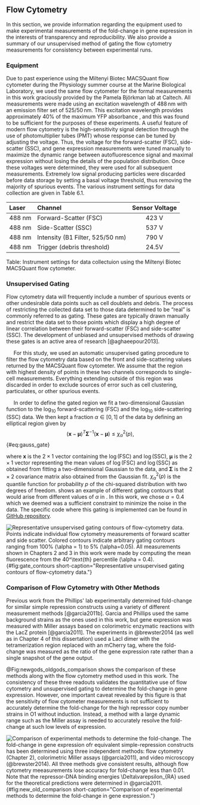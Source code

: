 ## Flow Cytometry

In this section, we provide information regarding the equipment used to
make experimental measurements of the fold-change in gene expression in
the interests of transparency and reproducibility. We also provide a
summary of our unsupervised method of gating the flow cytometry
measurements for consistency between experimental runs.

### Equipment
Due to past experience using the Miltenyi Biotec MACSQuant flow
cytometer during the Physiology summer course at the Marine Biological
Laboratory, we used the same flow cytometer for the formal measurements
in this work graciously provided by the Pamela Björkman lab at Caltech.
All measurements were made using an excitation wavelength of
$488\,\text{nm}$ with an emission filter set of 525/$50\,\text{nm}$.
This excitation wavelength provides approximately 40% of the maximum YFP
absorbance , and this was found to be sufficient for the purposes of
these experiments. A useful feature of modern flow cytometry is the
high-sensitivity signal detection through the use of photomultiplier
tubes (PMT) whose response can be tuned by adjusting the voltage. Thus,
the voltage for the forward-scatter (FSC), side-scatter (SSC), and gene
expression measurements were tuned manually to maximize the dynamic
range between autofluorescence signal and maximal expression without
losing the details of the population distribution. Once these voltages
were determined, they were used for all subsequent measurements.
Extremely low signal producing particles were discarded before data
storage by setting a basal voltage threshold, thus removing the majority
of spurious events. The various instrument settings for data collection
are given in Table 6.1.

|**Laser** | **Channel** | **Sensor Voltage**|
|:--|:--|:--:|
| 488 nm | Forward-Scatter (FSC) | 423 V |
| 488 nm | Side-Scatter (SSC) | 537 V |
| 488 nm | Intensity (B1 Filter, 525/50 nm) | 790 V|
| 488 nm | Trigger (debris threshold) | 24.5V|
Table: Instrument settings for data collectuion using the Miltenyi Biotec MACSQuant
flow cytometer.


### Unsupervised Gating
Flow cytometry data will frequently include a number of spurious events
or other undesirable data points such as cell doublets and debris. The
process of restricting the collected data set to those data determined
to be “real” is commonly referred to as gating. These gates are
typically drawn manually  and restrict the data set to those points
which display a high degree of linear correlation between their
forward-scatter (FSC) and side-scatter (SSC). The development of
unbiased and unsupervised methods of drawing these gates is an active
area of research [@aghaeepour2013].

&nbsp;&nbsp;&nbsp;&nbsp;&nbsp;For this study, we used an automatic unsupervised gating
procedure to filter the flow cytometry data based on the front and
side-scattering values returned by the MACSQuant flow cytometer. We assume
that the region with highest density of points in these two channels
corresponds to single-cell measurements. Everything extending outside of this
region was discarded in order to exclude sources of error such as cell
clustering, particulates, or other spurious events.

&nbsp;&nbsp;&nbsp;&nbsp;&nbsp;In order to define the gated region we fit a two-dimensional Gaussian
function to the $\log_{10}$ forward-scattering (FSC) and the
$\log_{10}$ side-scattering (SSC) data. We then kept a fraction
$\alpha \in [0, 1]$ of the data by defining an elliptical region given
by 
$$
\left(\boldsymbol{x} - \boldsymbol{\mu} \right)^T \boldsymbol{\Sigma}^{-1}
\left(\boldsymbol{x} - \boldsymbol{\mu} \right) \leq \chi^2_\alpha(p),
$${#eq:gauss_gate}

where $\boldsymbol{x}$ is the $2 \times 1$ vector containing the
$\log(\text{FSC})$ and $\log(\text{SSC})$, $\boldsymbol{\mu}$ is
the $2 \times 1$ vector representing the mean values of $\log(\text{FSC})$ and
$\log(\text{SSC})$ as obtained from fitting a two-dimensional Gaussian
to the data, and $\boldsymbol{\Sigma}$ is the $2\times 2$ covariance
matrix also obtained from the Gaussian fit. $\chi^2_\alpha(p)$ is the
quantile function for probability $p$ of the chi-squared distribution
with two degrees of freedom. shows an example of different gating
contours that would arise from different values of $\alpha$ in . In
this work, we chose $\alpha = 0.4$ which we deemed was a sufficient
constraint to minimize the noise in the data.  The specific code where this
gating is implemented can be found in [GitHub repository](https://github.com/RPGroup-PBoC/mwc_induction/blob/master/code/analysis/unsupervised_gating.ipynb).

![**Representative unsupervised gating contours of flow-cytometry data.** Points
indicate individual flow cytometry measurements of forward scatter and side
scatter. Colored contours indicate arbitrary gating contours ranging from 100\%
($\alpha = 1$) to 5\% ($\alpha=0.05$). All measurements shown in Chapters 2 and
3 in this work were made by computing the mean fluorescence from the
40$^\text{th}$ percentile ($\alpha = 0.4)$.](ch6_figS8){#fig:gate_contours
short-caption="Representative unsupervised gating contours of flow-cytometry data."}

### Comparison of Flow Cytometry with Other Methods

Previous work from the Phillips' lab experimentally determined fold-change
for similar simple repression constructs using a variety of different
measurement methods [@garcia2011b]. Garcia and Phillips used the same
background strains as the ones used in this work, but gene expression was
measured with Miller assays based on colorimetric enzymatic reactions with
the LacZ protein [@garcia2011]. The experiments in @brewster2014 (as well as
in Chapter 4 of this dissertation) used a LacI dimer with the tetramerization
region replaced with an mCherry tag, where the fold-change was measured as
the ratio of the gene expression rate rather than a single snapshot of the
gene output.

@Fig:newgods_oldgods_comparison shows the comparison of these methods along
with the flow cytometry method used in this work. The consistency of these
three readouts validates the quantitative use of flow cytometry and
unsupervised gating to determine the fold-change in gene expression. However,
one important caveat revealed by this figure is that the sensitivity of flow
cytometer measurements is not sufficient to accurately determine the
fold-change for the high repressor copy number strains in O1 without
induction. Instead, a method with a large dynamic range such as the Miller
assay is needed to accurately resolve the fold-change at such low levels of
expression.

![**Comparison of experimental methods to determine the fold-change.** The
fold-change in gene expression ofr equivalent simple-repression constructs has
been determined using three independent methods: flow cytometry (Chapter 2),
colorimetric Miller assays (@garcia2011), and video microscopy (@brewster2014).
All three methods give consistent results, although flow cytometry meeasurements
lose accuracy for fold-change less than 0.01. Note that the repressor-DNA
binding energies $\Delta\varepsilon_{RA}$ used for the theoretical predictions
were determined in @garcia2011.](ch6_figS9){#fig:new_old_comparison
short-caption="Comparison of experimental methods to determine the fold-change
in gene expression."}
